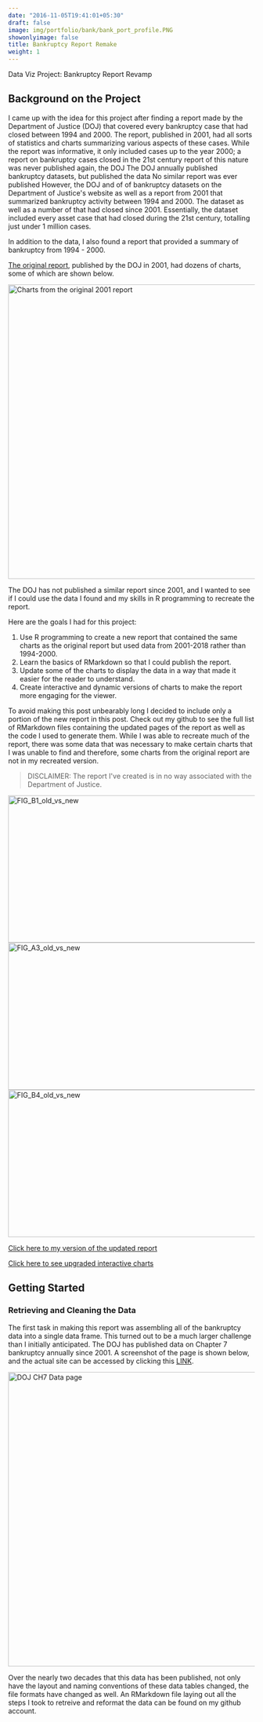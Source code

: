 ```yaml
---
date: "2016-11-05T19:41:01+05:30"
draft: false
image: img/portfolio/bank/bank_port_profile.PNG
showonlyimage: false
title: Bankruptcy Report Remake
weight: 1
---
```


Data Viz Project: Bankruptcy Report Revamp
<!--more-->

## Background on the Project 

I came up with the idea for this project after finding a report made by the Department of Justice (DOJ) that covered every bankruptcy case that had closed between 1994 and 2000. The report, published in 2001, had all sorts of statistics and charts summarizing various aspects of these cases. While the report was informative, it only included cases up to the year 2000; a report on bankruptcy cases closed in the 21st century  report of this nature was never published again, the DOJ The DOJ annually published bankruptcy datasets, but   published the data No similar report was ever published However, the DOJ   and of   of bankruptcy datasets on the Department of Justice's website as well as a report from 2001 that summarized bankruptcy activity between 1994 and 2000. The dataset    as well as a number of  that had closed since 2001. Essentially, the dataset included every asset case that had closed during the 21st century, totalling just under 1 million cases. 

In addition to the data, I also found a report that provided a summary of bankruptcy from 1994 - 2000.

[The original report](https://www.justice.gov/ust/eo/private_trustee/library/chapter07/docs/assetcases/Publicat.pdf), published by the DOJ in 2001, had dozens of charts, some of which are shown below. 

<img src="/portfolio/1w_bankruptcy_files/og_report_grid.PNG" alt="Charts from the original 2001 report" width="600px" height="600px"/>


The DOJ has not published a similar report since 2001, and I wanted to see if I could use the data I found and my skills in R programming to recreate the report. 

Here are the goals I had for this project:

1. Use R programming to create a new report that contained the same charts as the original report but used data from 2001-2018 rather than 1994-2000.
2. Learn the basics of RMarkdown so that I could publish the report. 
3. Update some of the charts to display the data in a way that made it easier for the reader to understand. 
4. Create interactive and dynamic versions of charts to make the report more engaging for the viewer. 

To avoid making this post unbearably long I decided to include only a portion of the new report in this post. Check out my github to see the full list of RMarkdown files containing the updated pages of the report as well as the code I used to generate them. While I was able to recreate much of the report, there was some data that was necessary to make certain charts that I was unable to find and therefore, some charts from the original report are not in my recreated version. 

> DISCLAIMER: The report I've created is in no way associated with the Department of Justice.

<img src="/portfolio/1w_bankruptcy_files/B1_old_vs_new.PNG" alt="FIG_B1_old_vs_new" width="600px" height="300px"/>

<img src="/portfolio/1w_bankruptcy_files/A3_old_vs_new.PNG" alt="FIG_A3_old_vs_new" width="600px" height="300px"/>

<img src="/portfolio/1w_bankruptcy_files/B4_old_vs_new.PNG" alt="FIG_B4_old_vs_new" width="600px" height="300px"/>

[Click here to my version of the updated report](https://rpubs.com/Kojobo/bankruptcy)

[Click here to see upgraded interactive charts](https://rpubs.com/Kojobo/567371)

## Getting Started 

### Retrieving and Cleaning the Data 

The first task in making this report was assembling all of the bankruptcy data into a single data frame. This turned out to be a much larger challenge than I initially anticipated. The DOJ has published data on Chapter 7 bankruptcy annually since 2001. A screenshot of the page is shown below, and the actual site  can be accessed by clicking this [LINK](https://www.justice.gov/ust/bankruptcy-data-statistics/chapter-7-trustee-final-reports). 

<img src="/portfolio/Bankruptcy_files/bankruptcy_data_site.PNG" alt="DOJ CH7 Data page" width="600px" height="600px"/>

Over the nearly two decades that this data has been published, not only have the layout and naming conventions of these data tables changed, the file formats have changed as well. An RMarkdown file laying out all the steps I took to retreive and reformat the data can be found on my github account. 



